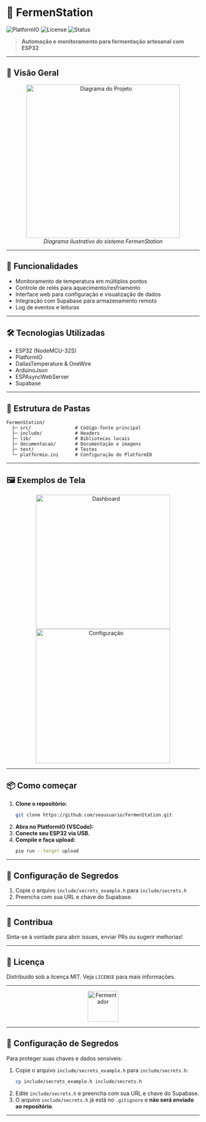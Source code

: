# 🍺 FermenStation

![PlatformIO](https://img.shields.io/badge/platformio-esp32-blue?logo=platformio)
![License](https://img.shields.io/badge/license-MIT-green)
![Status](https://img.shields.io/badge/status-em%20desenvolvimento-yellow)

> **Automação e monitoramento para fermentação artesanal com ESP32**

---

## 📸 Visão Geral

<p align="center">
  <img src="documentacao/fermenstation_diagrama.png" alt="Diagrama do Projeto" width="400"/>
  <br/>
  <i>Diagrama ilustrativo do sistema FermenStation</i>
</p>

---

## 🚀 Funcionalidades
- Monitoramento de temperatura em múltiplos pontos
- Controle de relés para aquecimento/resfriamento
- Interface web para configuração e visualização de dados
- Integração com Supabase para armazenamento remoto
- Log de eventos e leituras

---

## 🛠️ Tecnologias Utilizadas
- ESP32 (NodeMCU-32S)
- PlatformIO
- DallasTemperature & OneWire
- ArduinoJson
- ESPAsyncWebServer
- Supabase

---

## 📂 Estrutura de Pastas
```
FermenStation/
  ├─ src/                # Código-fonte principal
  ├─ include/            # Headers
  ├─ lib/                # Bibliotecas locais
  ├─ documentacao/       # Documentação e imagens
  ├─ test/               # Testes
  └─ platformio.ini      # Configuração do PlatformIO
```

---

## 🖼️ Exemplos de Tela

<p align="center">
  <img src="documentacao/tela_dashboard.png" alt="Dashboard" width="350"/>
  <img src="documentacao/tela_config.png" alt="Configuração" width="350"/>
</p>

---

## 📦 Como começar

1. **Clone o repositório:**
   ```bash
   git clone https://github.com/seuusuario/FermenStation.git
   ```
2. **Abra no PlatformIO (VSCode):**
3. **Conecte seu ESP32 via USB.**
4. **Compile e faça upload:**
   ```bash
   pio run --target upload
   ```

---

## 🔑 Configuração de Segredos

1. Copie o arquivo `include/secrets_example.h` para `include/secrets.h`
2. Preencha com sua URL e chave do Supabase.

---

## 🤝 Contribua
Sinta-se à vontade para abrir issues, enviar PRs ou sugerir melhorias!

---

## 📄 Licença
Distribuído sob a licença MIT. Veja `LICENSE` para mais informações.

---

<p align="center">
  <img src="documentacao/fermentador_icon.png" alt="Fermentador" width="80"/>
</p>

---

## 🔑 Configuração de Segredos

Para proteger suas chaves e dados sensíveis:

1. Copie o arquivo `include/secrets_example.h` para `include/secrets.h`:
   ```bash
   cp include/secrets_example.h include/secrets.h
   ```
2. Edite `include/secrets.h` e preencha com sua URL e chave do Supabase.
3. O arquivo `include/secrets.h` já está no `.gitignore` e **não será enviado ao repositório**.

---
